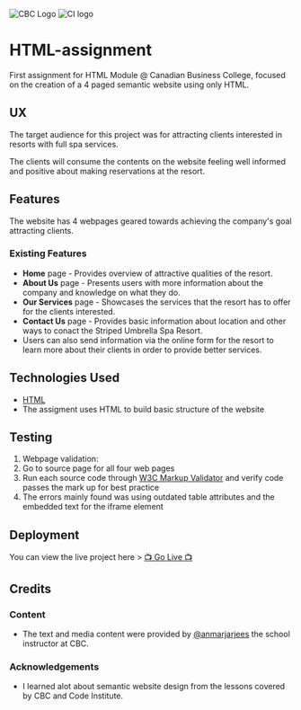 ![CBC Logo](https://canadianbusinesscollege.com/wp-content/uploads/2020/09/CBC-New-Logo-Website.png)
![CI logo](https://codeinstitute.s3.amazonaws.com/fullstack/ci_logo_small.png)

# HTML-assignment

First assignment for HTML Module @ Canadian Business College, focused on the creation of a 4 paged semantic website using only HTML.
 
## UX
 
The target audience for this project was for attracting clients interested in resorts with full spa services. 

The clients will consume the contents on the website feeling well informed and positive about making reservations at the resort.

## Features

The website has 4 webpages geared towards achieving the company's goal attracting clients.
 
### Existing Features
- **Home** page - Provides overview of attractive qualities of the resort.
- **About Us** page - Presents users with more information about the company and knowledge on what they do.
- **Our Services** page - Showcases the services that the resort has to offer for the clients interested.
- **Contact Us** page - Provides basic information about location and other ways to conact the Striped Umbrella Spa Resort.
 - Users can also send information via the online form for the resort to learn more about their clients in order to provide better services.
 
## Technologies Used

- [HTML](https://www.w3schools.com/html/default.asp)
 - The assigment uses HTML to build basic structure of the website

## Testing

1. Webpage validation:
 1. Go to source page for all four web pages
 2.  Run each source code through [W3C Markup Validator](https://validator.w3.org/) and verify code passes the mark up for best practice
 3.  The errors mainly found was using outdated table attributes and the embedded text for the iframe element 

## Deployment

You can view the live project here > [📺 Go Live 📺](https://kmadjei.github.io/HTML-assignment/)


## Credits

### Content
- The text and media content were provided by [@anmarjarjees](https://github.com/anmarjarjees) the school instructor at CBC.

### Acknowledgements

- I learned alot about semantic website design from the lessons covered by CBC and Code Institute.

